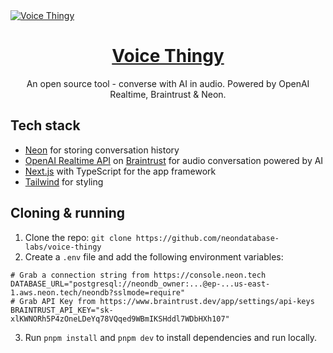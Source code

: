 <a href="https://voice-thingy.vercel.app">
  <img alt="Voice Thingy" src="https://neon.tech/docs/og?title=Vm9pY2UgVGhpbmd5&amp;breadcrumb=QUk=">
  <h1 align="center">Voice Thingy</h1>
</a>

<p align="center">
  An open source tool - converse with AI in audio. Powered by OpenAI Realtime, Braintrust & Neon.
</p>

## Tech stack

- [Neon](https://neon.tech/) for storing conversation history
- [OpenAI Realtime API](https://platform.openai.com/docs/guides/realtime/realtime-api-beta) on [Braintrust](https://www.braintrust.dev/blog/realtime-api) for audio conversation powered by AI
- [Next.js](https://nextjs.org/) with TypeScript for the app framework
- [Tailwind](https://tailwindcss.com/) for styling

## Cloning & running

1. Clone the repo: `git clone https://github.com/neondatabase-labs/voice-thingy`
2. Create a `.env` file and add the following environment variables:

```
# Grab a connection string from https://console.neon.tech
DATABASE_URL="postgresql://neondb_owner:...@ep-...us-east-1.aws.neon.tech/neondb?sslmode=require"
# Grab API Key from https://www.braintrust.dev/app/settings/api-keys
BRAINTRUST_API_KEY="sk-xlKWNORh5P4zOneLDeYq78VQqed9WBmIKSHddl7WDbHXh107"
```

3. Run `pnpm install` and `pnpm dev` to install dependencies and run locally.